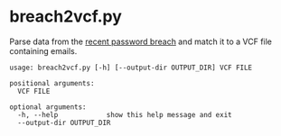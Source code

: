 # breach2vcf.py

Parse data from the [recent password breach](https://medium.com/4iqdelvedeep/1-4-billion-clear-text-credentials-discovered-in-a-single-database-3131d0a1ae14) and match it to a VCF file containing emails.

```
usage: breach2vcf.py [-h] [--output-dir OUTPUT_DIR] VCF FILE

positional arguments:
  VCF FILE

optional arguments:
  -h, --help            show this help message and exit
  --output-dir OUTPUT_DIR
```
